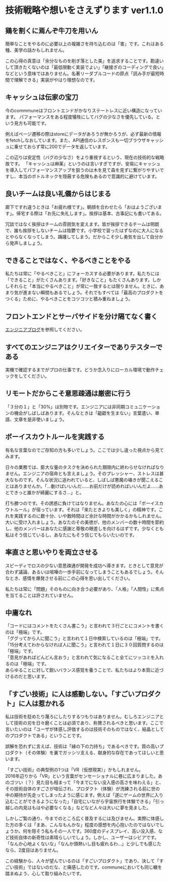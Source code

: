 技術戦略や想いをさえずります ver1.1.0
===


## 鶏を割くに焉んぞ牛刀を用いん
簡単なことをやるのに必要以上の複雑さを持ち込むのは「害」です。これはある種、美学の話かもしれません。

この心得の真意は「余分なものを削ぎ落とした美」を追求することです。勘違いして頂きたくないのは「最低限動く実装でよい」「継接ぎのコーディングで良い」などという意味ではありません。名著リーダブルコードの原点「読み手が最短時間で理解できる」実装がやはり理想なのです。


## キャッシュは伝家の宝刀

今のcommmuneはフロントエンドがかなりステートレスに近い構造になっています。
パフォーマンスをある程度犠牲にしてバグの少なさを優先している。という見方も可能です。

例えばページ遷移の際はstoreにデータがあろうが無かろうが、必ず最新の情報をfetchしなおしています。また、API通信のレスポンスも一切ブラウザキャッシュに乗せておらず常に200でデータを返しています。

この辺りは安定性（バグの少なさ）をより重視するという、現在の技術的な戦略故です。
「キャッシュは麻薬」というのは言いすぎですが、安易にキャッシュを導入してパフォーマンスアップを狙うのは木を見て森を見ずに繋がりやすいですし、本当のボトルネックを隠蔽する危険もあるので意識的に避けています。 



## 良いチームは良い礼儀からはじまる
廊下ですれ違うときは「お疲れ様です」。朝顔を合わせたら「おはようございます」。帰宅する際は「お先に失礼します」。挨拶は基本、古事記にも書いてある。

冗談ではなく挨拶はチームの雰囲気を変えます。皆が挨拶できるチームは明朗で、誰も挨拶をしないチームは陰鬱です。小学校で習ったはずなのに大人になるとやらなくなってしまう。躊躇してしまう。だからこそ少し勇気を出して自分から発声しましょう。



## できることではなく、やるべきことをやる
私たちは常に「やるべきこと」にフォーカスする必要があります。私たちには「できること」がたくさんあります。「好きなこと」もたくさんあります。しかしそれらと「本当にやるべきこと」が常に一致するとは限りません。ときに、あまり気が進まない瞬間もあるでしょう。それでもすべては「最高のプロダクトをつくる」ために、やるべきことをコツコツと積み重ねましょう。



## フロントエンドとサーバサイドを分け隔てなく書く
[エンジニアブログ](https://commmune.hatenablog.com/entry/commmune-architecture#%E7%B5%84%E7%B9%94%E3%82%A2%E3%83%BC%E3%82%AD%E3%83%86%E3%82%AF%E3%83%81%E3%83%A3)を参照してください。


## すべてのエンジニアはクリエイターでありテスターである
実機で確認するまでがプロの仕事です。どうか念入りにローカル環境で動作チェックをしてください。


## リモートだからこそ意思疎通は厳密に行う
「３分の１」と「30%」は別物です。エンジニアには非同期コミュニケーションの機会がしばしばあります。そんなときは「齟齬を生まない」言葉遣い、単語、文章を是非使いましょう。


## ボーイスカウトルールを実践する
有名な言葉なのでご存知の方も多いでしょう。ここでは少し違った視点から見てみます。

日々の業務では、膨大な量のタスクを決められた期限内に終わらせなければなりません。エンジニアの宿命とも言えましょう。そのプレッシャー、ストレスは甚大なものです。そんな状況に追われていると、しばしば悪魔の囁きが聞こえることはありませんか。「…動けばいいんだ……お前だけが読めればいいんだよ……あとできっと誰かが綺麗にするさ…」と。

打ち勝つのです。その誘惑に負けてはなりません。あなたの心には「ボーイスカウトルール」が宿っています。それは「来たときよりも美しく」の精神です。これを実践するのに数十分、いや数時間ほど余計な時間がかかるかもしれません。大いに受け入れましょう。あなたのその美徳が、他のメンバーの数十時間を節約し、他のメンバーはあなたに感謝と尊敬の眼差しを向けるはずです。少なくとも私はそう信じているし、あなたにもそう信じてもらいたいのです。



## 率直さと思いやりを両立させる
スピーディでロスの少ない意思疎通が開発を成功へ導きます。ときとして意見が合わず議論、あるいは喧嘩の一歩手前になってしまうこともあるでしょう。そんなとき、感情を爆発させる前にこの心得を思い出してください。

私たちは常に「問題」そのものに向き合う必要があり、「人格」「人間性」に焦点を当てることは許されていません。



## 中庸なれ
「コードにはコメントをたくさん書こう」と言われて３行ごとにコメントを書くのは「極端」です。  
「ググってから人に聞こう」と言われて１日中検索しているのは「極端」です。  
「15分考えてわからなければ人に聞こう」と言われて１日に３０回質問するのは「極端」です。  
「意見があればどんどん言おう」と言われて気になること全てにツッコミを入れるのは「極端」です。  
あらゆることに対して鋭いバランス感覚を養うことで、私たちはより本質に近づけるのだと思います。



## 「すごい技術」に人は感動しない。「すごいプロダクト」に人は惹かれる
私は技術を貶めたり蔑ろにしたりするつもりはありません。むしろエンジニアとして技術の刃を日々磨くことは必須であり、称賛されるべきと思います。ここで言いたいのは「ユーザが体感し評価するのは技術そのものではなく、結晶としてのプロダクトである」ということです。

誤解を恐れずに言えば、技術は「縁の下の力持ち」であるべきです。質の高いプロダクト（その体験）を裏でガッシリ支える、献身的な存在であってほしいと思います。

「すごい技術」の典型例の1つは「VR（仮想現実）」かもしれません。  
2016年辺りから「VR」という言葉がセンセーショナルに巷に広まりました。あのゴツい（？）見た目も相まって「今までにない没入感の高さを味わえる」と、その技術自体のすごさが喧伝され、プロダクト（体験）が洗練される前に世の中の期待が先走ってしまったように感じます。例えば「遂にゲームの世界に入り込むことができるようになった」「自宅にいながら宇宙旅行を体験できる」「引っ越しの内見はもはや必要なくなる」などなど人々は大いに夢を見ました。

しかしご覧の通り、今までのところ広く普及するには及びません。実際に体感した方の多くは「まあ、こんなもんかな」程度の感想を内心抱いたのではないでしょうか。何を隠そう私もその一人です。360度のディスプレイ、高い没入感、など技術自体の新奇性は素晴らしいでしょう。しかし、ユーザーはシビアです。「なんか心地よくないな」「なんか頭熱いし目も疲れるわ…」と少しでも感じたなら、2度目はありません。

この経験から、人々が望んでいるのは「すごいプロダクト」であり、決して「すごい技術」ではないのだな、と痛感したのです。communeにおいても同じ轍を踏まぬよう、心して取り組みたいです。


